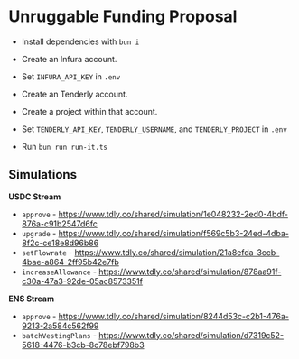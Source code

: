 # Unruggable Funding Proposal

- Install dependencies with `bun i`

- Create an Infura account.
- Set `INFURA_API_KEY` in `.env`

- Create an Tenderly account.
- Create a project within that account.
- Set `TENDERLY_API_KEY`, `TENDERLY_USERNAME`, and `TENDERLY_PROJECT` in `.env`

- Run `bun run run-it.ts`

## Simulations

**USDC Stream**
- `approve` - https://www.tdly.co/shared/simulation/1e048232-2ed0-4bdf-876a-c91b2547d6fc
- `upgrade` - https://www.tdly.co/shared/simulation/f569c5b3-24ed-4dba-8f2c-ce18e8d96b86
- `setFlowrate` - https://www.tdly.co/shared/simulation/21a8efda-3ccb-4bae-a864-2ff95b42e7fb
- `increaseAllowance` - https://www.tdly.co/shared/simulation/878aa91f-c30a-47a3-92de-05ac8573351f

**ENS Stream**
- `approve` - https://www.tdly.co/shared/simulation/8244d53c-c2b1-476a-9213-2a584c562f99
- `batchVestingPlans` - https://www.tdly.co/shared/simulation/d7319c52-5618-4476-b3cb-8c78ebf798b3
